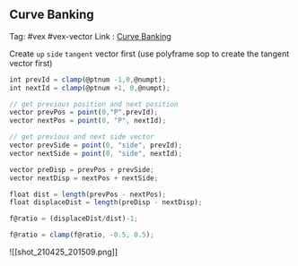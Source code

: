 ## Curve Banking
Tag: #vex #vex-vector 
Link : [Curve Banking](https://vimeo.com/222643398)

Create `up` `side` `tangent` vector first (use polyframe sop to create the tangent vector first)

```javascript
int prevId = clamp(@ptnum -1,0,@numpt);
int nextId = clamp(@ptnum +1, 0,@numpt);

// get previous position and next position
vector prevPos = point(0,"P",prevId);
vector nextPos = point(0, "P", nextId);

// get previous and next side vector
vector prevSide = point(0, "side", prevId);
vector nextSide = point(0, "side", nextId);

vector preDisp = prevPos + prevSide;
vector nextDisp = nextPos + nextSide;

float dist = length(prevPos - nextPos);
float displaceDist = length(preDisp - nextDisp);

f@ratio = (displaceDist/dist)-1;

f@ratio = clamp(f@ratio, -0.5, 0.5);
```
![[shot_210425_201509.png]]